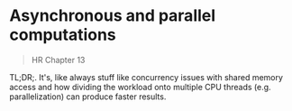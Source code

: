 # Asynchronous and parallel computations

> HR Chapter 13

TL;DR;. It's, like always stuff like concurrency issues with shared memory access and how dividing the workload onto multiple CPU threads (e.g. parallelization) can produce faster results.